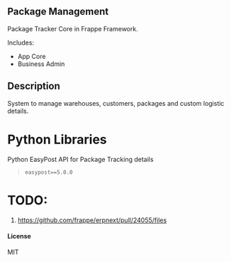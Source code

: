 ## Package Management

Package Tracker Core in Frappe Framework.

Includes:
- App Core
- Business Admin

## Description
System to manage warehouses, customers, packages and custom logistic details.

# Python Libraries

Python EasyPost API for Package Tracking details
> `easypost==5.0.0`

# TODO:
1. https://github.com/frappe/erpnext/pull/24055/files

#### License

MIT